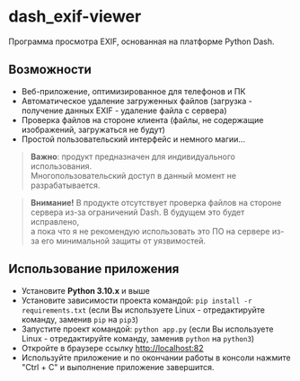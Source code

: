 # dash_exif-viewer
Программа просмотра EXIF, основанная на платформе Python Dash.

## Возможности
- Веб-приложение, оптимизированное для телефонов и ПК
- Автоматическое удаление загруженных файлов (загрузка - получение данных EXIF - удаление файла с сервера)
- Проверка файлов на стороне клиента (файлы, не содержащие изображений, загружаться не будут)
- Простой пользовательский интерфейс и немного магии...

> **Важно**: продукт предназначен для индивидуального использования.   
> Многопользовательский доступ в данный момент не разрабатывается.

> **Внимание!** В продукте отсутствует проверка файлов на стороне сервера из-за ограничений Dash. В будущем это будет исправлено,   
> а пока что я не рекомендую использовать это ПО на сервере из-за его минимальной защиты от уязвимостей.

## Использование приложения
- Установите **Python 3.10.x** и выше
- Установите зависимости проекта командой: `pip install -r requirements.txt` (если Вы используете Linux - отредактируйте команду, заменив `pip` на `pip3`)
- Запустите проект командой: `python app.py` (если Вы используете Linux - отредактируйте команду, заменив `python` на `python3`)
- Откройте в браузере ссылку [http://localhost:82](http://localhost:82)
- Используйте приложение и по окончании работы в консоли нажмите "Ctrl + C" и выполнение приложение завершится.